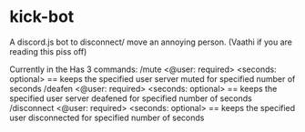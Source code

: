 # kick-bot
A discord.js bot to disconnect/ move an annoying person. (Vaathi if you are reading this piss off)

Currently in the Has 3 commands:
/mute <@user: required> <seconds: optional> == keeps the specified user server muted for specified number of seconds
/deafen <@user: required> <seconds: optional> == keeps the specified user server deafened for specified number of seconds
/disconnect <@user: required> <seconds: optional> == keeps the specified user disconnected for specified number of seconds
